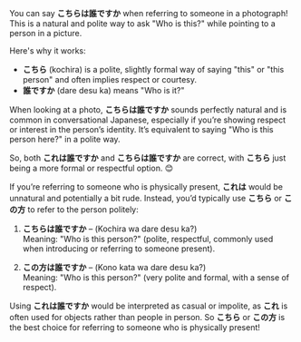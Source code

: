 You can say **こちらは誰ですか** when referring to someone in a photograph! This is a natural and polite way to ask "Who is this?" while pointing to a person in a picture.

Here's why it works:

- **こちら** (kochira) is a polite, slightly formal way of saying "this" or "this person" and often implies respect or courtesy. 
- **誰ですか** (dare desu ka) means "Who is it?"

When looking at a photo, **こちらは誰ですか** sounds perfectly natural and is common in conversational Japanese, especially if you’re showing respect or interest in the person’s identity. It’s equivalent to saying "Who is this person here?" in a polite way. 

So, both **これは誰ですか** and **こちらは誰ですか** are correct, with **こちら** just being a more formal or respectful option. 😊

If you’re referring to someone who is physically present, **これは** would be unnatural and potentially a bit rude. Instead, you’d typically use **こちら** or **この方** to refer to the person politely:

1. **こちらは誰ですか** – (Kochira wa dare desu ka?)  
   Meaning: "Who is this person?" (polite, respectful, commonly used when introducing or referring to someone present).

2. **この方は誰ですか** – (Kono kata wa dare desu ka?)  
   Meaning: "Who is this person?" (very polite and formal, with a sense of respect).

Using **これは誰ですか** would be interpreted as casual or impolite, as **これ** is often used for objects rather than people in person. So **こちら** or **この方** is the best choice for referring to someone who is physically present!
